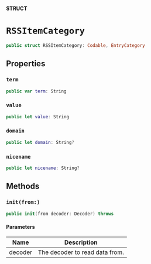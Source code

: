 **STRUCT**

# `RSSItemCategory`

```swift
public struct RSSItemCategory: Codable, EntryCategory
```

## Properties
### `term`

```swift
public var term: String
```

### `value`

```swift
public let value: String
```

### `domain`

```swift
public let domain: String?
```

### `nicename`

```swift
public let nicename: String?
```

## Methods
### `init(from:)`

```swift
public init(from decoder: Decoder) throws
```

#### Parameters

| Name | Description |
| ---- | ----------- |
| decoder | The decoder to read data from. |